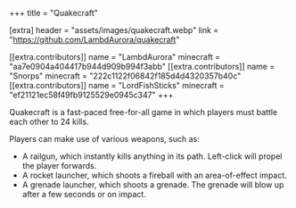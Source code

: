 +++
title = "Quakecraft"

[extra]
header = "assets/images/quakecraft.webp"
link = "https://github.com/LambdAurora/quakecraft"

[[extra.contributors]]
name = "LambdAurora"
minecraft = "aa7e0904a404417b944d909b994f3abb"
[[extra.contributors]]
name = "Snorps"
minecraft = "222c1122f06842f185d4d4320357b40c"
[[extra.contributors]]
name = "LordFishSticks"
minecraft = "ef21121ec58f49fb9125529e0945c347"
+++

Quakecraft is a fast-paced free-for-all game in which players must battle each other to 24 kills.

Players can make use of various weapons, such as: 
- A railgun, which instantly kills anything in its path. Left-click will propel the player forwards.
- A rocket launcher, which shoots a fireball with an area-of-effect impact.
- A grenade launcher, which shoots a grenade. The grenade will blow up after a few seconds or on impact. 
